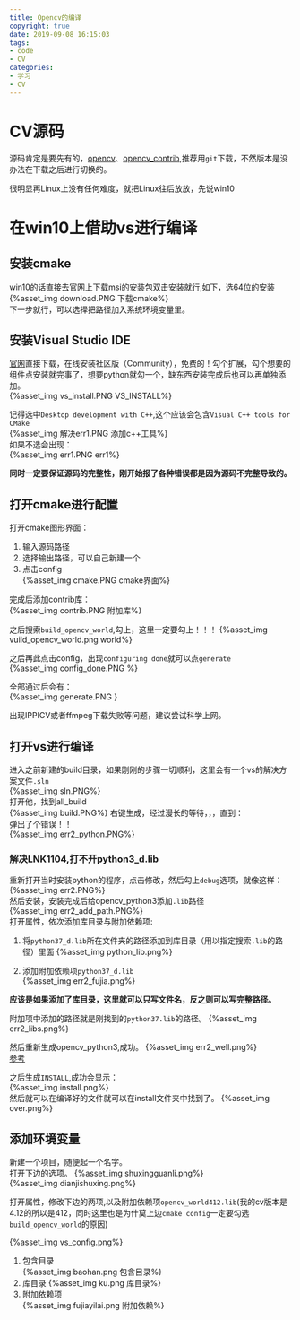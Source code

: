 ```yaml
---
title: Opencv的编译
copyright: true
date: 2019-09-08 16:15:03
tags:
- code
- CV
categories:
- 学习
- CV
---
```

# CV源码
源码肯定是要先有的，[opencv](https://github.com/opencv/opencv)、[opencv_contrib](https://github.com/opencv/opencv_contrib),推荐用`git`下载，不然版本是没办法在下载之后进行切换的。  

很明显再Linux上没有任何难度，就把Linux往后放放，先说win10
# 在win10上借助vs进行编译
## 安装cmake
win10的话直接去[官网](https://cmake.org/download/)上下载msi的安装包双击安装就行,如下，选64位的安装  
{%asset_img download.PNG 下载cmake%}  
下一步就行，可以选择把路径加入系统环境变量里。  
## 安装Visual Studio IDE
[官网](https://visualstudio.microsoft.com/zh-hans/vs/community/?rr=https%3A%2F%2Fcn.bing.com%2F)直接下载，在线安装社区版（Community），免费的！勾个扩展，勾个想要的组件点安装就完事了，想要python就勾一个，缺东西安装完成后也可以再单独添加。  
{%asset_img vs_install.PNG VS_INSTALL%}  

记得选中`Desktop development with C++`,这个应该会包含`Visual C++ tools for CMake`  
{%asset_img 解决err1.PNG 添加c++工具%}  
如果不选会出现：  
{%asset_img err1.PNG err1%}  

**同时一定要保证源码的完整性，刚开始报了各种错误都是因为源码不完整导致的。**

## 打开cmake进行配置
打开cmake图形界面：
1. 输入源码路径
2. 选择输出路径，可以自己新建一个
3. 点击config  
{%asset_img cmake.PNG cmake界面%}  

完成后添加contrib库：  
{%asset_img contrib.PNG 附加库%}  

之后搜索`build_opencv_world`,勾上，这里一定要勾上！！！
{%asset_img vuild_opencv_world.png world%}  

之后再此点击config，出现`configuring done`就可以点`generate`  
{%asset_img config_done.PNG %}  

全部通过后会有：  
{%asset_img generate.PNG }  


出现IPPICV或者ffmpeg下载失败等问题，建议尝试科学上网。
## 打开vs进行编译
进入之前新建的build目录，如果刚刚的步骤一切顺利，这里会有一个vs的解决方案文件`.sln`  
{%asset_img sln.PNG%}  
打开他，找到all_build  
{%asset_img build.PNG%}
右键生成，经过漫长的等待，，，直到：  
弹出了个错误！！  
{%asset_img err2_python.PNG%}  

### 解决LNK1104,打不开python3_d.lib
重新打开当时安装python的程序，点击修改，然后勾上`debug`选项，就像这样：  
{%asset_img err2.PNG%}  
然后安装，安装完成后给opencv_python3添加`.lib`路径  
{%asset_img err2_add_path.PNG%}  
打开属性，依次添加库目录与附加依赖项:  

1. 将`python37_d.lib`所在文件夹的路径添加到库目录（用以指定搜索`.lib`的路径）里面
{%asset_img python_lib.png%}  

2. 添加附加依赖项`python37_d.lib`  
{%asset_img err2_fujia.png%}  

**应该是如果添加了库目录，这里就可以只写文件名，反之则可以写完整路径。**

附加项中添加的路径就是刚找到的`python37.lib`的路径。
{%asset_img err2_libs.png%}  

然后重新生成opencv_python3,成功。
{%asset_img err2_well.png%}  
[参考](https://blog.csdn.net/weixin_43788499/article/details/84933210)

之后生成`INSTALL`,成功会显示：  
{%asset_img install.png%}  
然后就可以在编译好的文件就可以在install文件夹中找到了。
{%asset_img over.png%}  

## 添加环境变量
新建一个项目，随便起一个名字。  
打开下边的选项。
{%asset_img shuxingguanli.png%}  
{%asset_img dianjishuxing.png%}  

打开属性，修改下边的两项,以及附加依赖项`opencv_world412.lib`(我的cv版本是4.12的所以是412，同时这里也是为什莫上边`cmake config`一定要勾选`build_opencv_world`的原因)  

{%asset_img vs_config.png%}
1. 包含目录  
   {%asset_img baohan.png 包含目录%}
2. 库目录
   {%asset_img ku.png 库目录%}
3. 附加依赖项  
   {%asset_img fujiayilai.png 附加依赖%}


